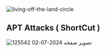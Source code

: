 ![living-off-the-land-circle](https://github.com/Mr-Banana-2045/APT_lnk/assets/109140672/571ff3a3-bff3-48f1-b9be-ad449e0748d0)
## APT Attacks ( ShortCut )
![تصویر صفحه 2024-07-02 125542](https://github.com/Mr-Banana-2045/APT_lnk/assets/109140672/04d154c9-7bf0-441a-aaf3-8a0ba7f3617a)
